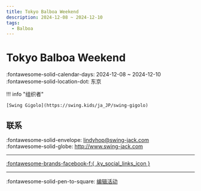 ```yaml
---
title: Tokyo Balboa Weekend
description: 2024-12-08 ~ 2024-12-10
tags:
  - Balboa
---
```


# Tokyo Balboa Weekend 

:fontawesome-solid-calendar-days: 2024-12-08 ~ 2024-12-10  
:fontawesome-solid-location-dot: 东京  

!!! info "组织者"

    [Swing Gigolo](https://swing.kids/ja_JP/swing-gigolo)  

## 联系

:fontawesome-solid-envelope: <lindyhop@swing-jack.com>  
:fontawesome-solid-globe: <http://www.swing-jack.com>  

---

 [:fontawesome-brands-facebook-f:{ .ky_social_links_icon }](https://www.facebook.com/profile.php?id=100063004610645)

---

:fontawesome-solid-pen-to-square: [编辑活动](https://github.com/swingdance/events/issues/new?assignees=&labels=update+event&projects=&template=03-update_entity.yml&title=Update%20Event%3A%202024%2Fja_JP%20%E2%80%A2%20Tokyo%20Balboa%20Weekend&region=ja_JP&year=2024&id=tokyo-balboa-weekend-2024&name=Tokyo%20Balboa%20Weekend&org_id=swing-gigolo)
